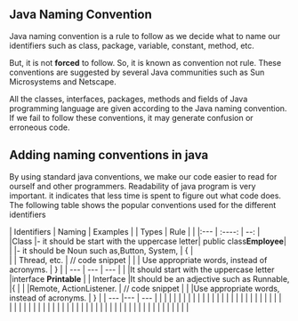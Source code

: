 ## Java Naming Convention

Java naming convention is a rule to follow as we decide what to name our identifiers such as class, package, variable, constant, method, etc.

But, it is not **forced** to follow. So, it is known as convention not rule. These conventions are suggested by several Java communities such as Sun Microsystems and Netscape.

All the classes, interfaces, packages, methods and fields of Java programming language are given according to the Java naming convention. If we fail to follow these conventions, it may generate confusion or erroneous code.

## Adding naming conventions in java

By using standard java conventions, we make our code easier to read for ourself and other programmers. Readability of java program is very important. it indicates that less time is spent to figure out what code does.
The following table shows the popular conventions used for the different identifiers

| Identifiers | Naming | Examples |
| Types | Rule | |
|:--- | :----: | --: |  
|Class |- it should be start with the uppercase letter| public class**Employee**|
| |- it should be Noun such as,Button, System, | { |  
| | Thread, etc. | // code snippet |
| | Use appropriate words, instead of acronyms. | } |
| --- | --- | --- | | |It should start with the uppercase letter |interface **Printable** |
| Interface |It should be an adjective such as Runnable, |{ |
| |Remote, ActionListener. | // code snippet |
| |Use appropriate words, instead of acronyms. | } |
| --- |--- | --- |
| |
| |
| |
| |
| |
| |
| |
| |
| |
| |
| |
| |
| |  
| |
| |
| |
| |
| |
| |
| |
| |
| |
| |
| |
| |
| |
| |
| |
| |
| |
| |
| |
